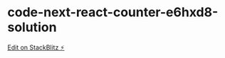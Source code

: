# code-next-react-counter-e6hxd8-solution

[Edit on StackBlitz ⚡️](https://stackblitz.com/edit/code-next-react-counter-spjuoc)